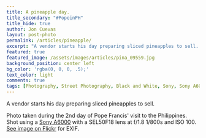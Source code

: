 ```yaml
---
title: A pineapple day.
title_secondary: "#PopeinPH"
title_hide: true
author: Jon Cuevas
layout: post-photo
permalink: /articles/pineapple/
excerpt: "A vendor starts his day preparing sliced pineapples to sell. Manila 2015. Sony A6000 with a SEL50F18 lens at f/1.8 1/800s and ISO 100."
featured: true
featured_image: /assets/images/articles/pina_09559.jpg
background_position: center left
bg_color: 'rgba(0, 0, 0, .5);'
text_color: light
comments: true
tags: [Photography, Street Photography, Black and White, Sony, Sony A6000, Manila, PopeinPH, Streets of Manila, Mirrorless]
---
```


A vendor starts his day preparing sliced pineapples to sell.

Photo taken during the 2nd day of Pope Francis' visit to the Philippines. Shot using a [Sony A6000][2] with a SEL50F18 lens at f/1.8 1/800s and ISO 100. [See image on Flickr][1] for EXIF.


[1]: https://www.flickr.com/photos/archondigital/22096545598/
[2]: /topic/sony-a6000/